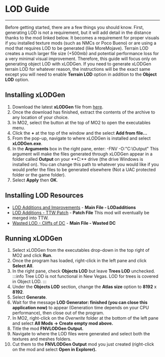 ﻿# LOD Guide
---
Before getting started, there are a few things you should know. First, generating LOD is not a requirement, but it will add detail in the distance thanks to the mod linked below. It becomes a requirement for proper visuals if you installed texture mods (such as NMCs or Poco Bueno) or are using a mod that requires LOD to be generated (like MoreMojave). Terrain LOD creates a much larger file size (+500mb) and potential performance loss for a very minimal visual improvement. Therefore, this guide will focus only on generating object LOD with xLODGen. If you need to generate xLODGen terrain LOD for whatever reason, the instructions will be the exact same except you will need to enable **Terrain LOD** option in addition to the **Object LOD** option.
## **Installing xLODGen**
1. Download the latest **xLODGen** file from [here](https://stepmodifications.org/forum/topic/13451-xlodgen-terrain-lod-beta-94-for-fnv-fo3-fo4-fo4vr-tes5-sse-tes5vr-enderal-enderalse/).
1. Once the download has finished, extract the contents of the archive to any location of your choice.
1. In MO2, select the button at the top of MO2 to open the executables menu.
1. Click the **+** at the top of the window and the select **Add from file...**
1. From the pop-up, navigate to where xLODGen is installed and select **xLODGen.exe**.
1. In the **Arguments** box in the right pane, enter: -FNV -O:"C:\Output\"
This argument will make the files generated through xLODGen appear in a folder called **Output** on your \*\*C:\*\* drive (the drive Windows is installed on). You can change this path to whatever you would like if you would prefer the files to be generated elsewhere (Not a UAC protected folder or the game folder).
9. Select **Apply** then **OK**.
## **Installing LOD Resources**
- [LOD Additions and Improvements](https://www.nexusmods.com/newvegas/mods/61206) - **Main File - LODadditions**
- [LOD Additions - TTW Patch](https://www.nexusmods.com/newvegas/mods/77945) - **Patch File**
This mod will eventually be merged into TTW.
- [Wasted LOD - Cliffs of DC](https://www.nexusmods.com/newvegas/mods/79734) - **Main File - Wasted DC**
## **Running xLODGen**
1. Select xLODGen from the executables drop-down in the top right of MO2 and click **Run**.
1. Once the program has loaded, right-click in the left pane and click **Select All**.
1. In the right pane, check **Objects LOD** but leave **Trees LOD** unchecked.
:::info
Tree LOD is not functional in New Vegas. LOD for trees is covered in Object LOD.
:::
4. Under the **Objects LOD** section, change the **Atlas size** option to **8192** x **8192**.
5. Select **Generate**.
6. Wait for the message **LOD Generator: finished (you can close this application now)** to appear (Generation time depends on your CPU performance), then close out of the program.
7. In MO2, right-click on the _Overwrite_ folder at the bottom of the left pane and select **All Mods -> Create empty mod above.**
8. Title the mod **FNVLODGen Output.**
9. Navigate to where the LOD files were generated and select both the textures and meshes folders.
10. Cut them to the **FNVLODGen Output** mod you just created (right-click on the mod and select **Open in Explorer).**